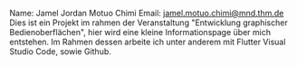 Name: Jamel Jordan Motuo Chimi 
Email: jamel.motuo.chimi@mnd.thm.de 
Dies ist ein Projekt im rahmen der Veranstaltung "Entwicklung graphischer Bedienoberflächen", hier wird eine kleine Informationspage über mich entstehen. Im Rahmen dessen arbeite ich unter anderem mit Flutter Visual Studio Code, sowie Github.

